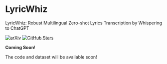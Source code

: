 # LyricWhiz
LyricWhiz: Robust Multilingual Zero-shot Lyrics Transcription by Whispering to ChatGPT

[![arXiv](https://img.shields.io/badge/arXiv-Paper-<COLOR>.svg)](https://arxiv.org/abs/2306.17103)
[![GitHub Stars](https://img.shields.io/github/stars/AIGC-Audio/AudioGPT?style=social)](https://github.com/zhuole1025/LyricWhiz)

**Coming Soon!**

The code and dataset will be available soon!


